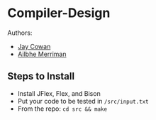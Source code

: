 # Compiler-Design
Authors:
- [Jay Cowan](https://github.com/JayCowan)
- [Ailbhe Merriman](https://github.com/amerrima)
## Steps to Install
- Install JFlex, Flex, and Bison
- Put your code to be tested in `/src/input.txt`
- From the repo: `cd src && make`
